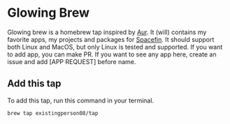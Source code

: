 # Glowing Brew

Glowing brew is a homebrew tap inspired by [Aur](https://aur.archlinux.org). It (will) contains my favorite apps, my projects and packages for [Spacefin](https://github.com/ExistingPerson08/Spacefin). It should support both Linux and MacOS, but only Linux is tested and supported. If you want to add app, you can make PR. If you want to see any app here, create an issue and add [APP REQUEST] before name.

## Add this tap

To add this tap, run this command in your terminal.

```bash
brew tap existingperson08/tap
```
